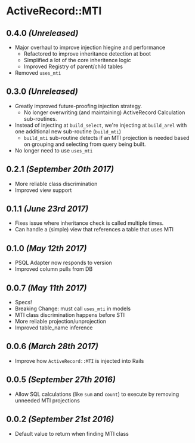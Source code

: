 # ActiveRecord::MTI

## 0.4.0 _(Unreleased)_
- Major overhaul to improve injection hiegine and performance
  - Refactored to improve inheritance detection at boot
  - Simplified a lot of the core inheritence logic
  - Improved Registry of parent/child tables
- Removed `uses_mti`

## 0.3.0 _(Unreleased)_
- Greatly improved future-proofing injection strategy.
  - No longer overwriting (and maintaining) ActiveRecord Calculation sub-routines.
- Instead of injecting at `build_select`, we're injecting at `build_arel` with one additional new sub-routine (`build_mti`)
  - `build_mti` sub-routine detects if an MTI projection is needed based on grouping and selecting from query being built.
- No longer need to use `uses_mti`

## 0.2.1 _(September 20th 2017)_
- More reliable class discrimination
- Improved view support

## 0.1.1 _(June 23rd 2017)_
- Fixes issue where inheritance check is called multiple times.
- Can handle a (simple) view that references a table that uses MTI

## 0.1.0 _(May 12th 2017)_
- PSQL Adapter now responds to version
- Improved column pulls from DB

## 0.0.7 _(May 11th 2017)_
- Specs!
- Breaking Change: must call `uses_mti` in models
- MTI class discrimination happens before STI
- More reliable projection/unprojection
- Improved table_name inference

## 0.0.6 _(March 28th 2017)_
- Improve how `ActiveRecord::MTI` is injected into Rails

## 0.0.5 _(September 27th 2016)_
- Allow SQL calculations (like `sum` and `count`) to execute by removing unneeded MTI projections

## 0.0.2 _(September 21st 2016)_
- Default value to return when finding MTI class
